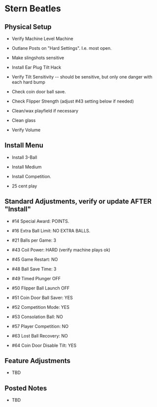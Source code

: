 # Stern Beatles

## Physical Setup

-   Verify Machine Level Machine

-   Outlane Posts on "Hard Settings". I.e. most open.

-   Make slingshots sensitive

-   Install Ear Plug Tilt Hack

-   Verify Tilt Sensitivity -- should be sensitive, but only one danger with each hard bump

-   Check coin door ball save.

-   Check Flipper Strength (adjust #43 setting below if needed)

-   Clean/wax playfield if necessary

-   Clean glass

-   Verify Volume

## Install Menu

-   Install 3-Ball

-   Install Medium

-   Install Competition.

-   25 cent play

## Standard Adjustments, verify or update AFTER "Install"

-   #14 Special Award: POINTS.

-   #16 Extra Ball Limit: NO EXTRA BALLS.

-   #21 Balls per Game: 3

-   #43 Coil Power: HARD (verify machine plays ok)

-   #45 Game Restart: NO

-   #48 Ball Save Time: 3

-   #49 Timed Plunger OFF

-   #50 Flipper Ball Launch OFF

-   #51 Coin Door Ball Saver: YES

-   #52 Competition Mode: YES

-   #53 Consolation Ball: NO

-   #57 Player Competition: NO

-   #63 Lost Ball Recovery: NO

-   #64 Coin Door Disable Tilt: YES

## Feature Adjustments

-   TBD

## Posted Notes

-   TBD
